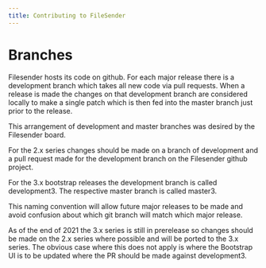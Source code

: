 ```yaml
---
title: Contributing to FileSender
---
```


# Branches

Filesender hosts its code on github. For each major release there is a
development branch which takes all new code via pull requests. When a
release is made the changes on that development branch are considered
locally to make a single patch which is then fed into the master
branch just prior to the release.

This arrangement of development and master branches was desired by the
Filesender board.

For the 2.x series changes should be made on a branch of development and a pull
request made for the development branch on the Filesender github project.

For the 3.x bootstrap releases the development branch is called
development3. The respective master branch is called master3.

This naming convention will allow future major releases to be made and
avoid confusion about which git branch will match which major release.

As of the end of 2021 the 3.x series is still in prerelease so changes
should be made on the 2.x series where possible and will be ported to
the 3.x series. The obvious case where this does not apply is where
the Bootstrap UI is to be updated where the PR should be made against
development3.


